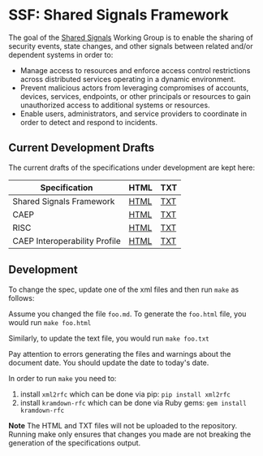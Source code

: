 # SSF: Shared Signals Framework #

The goal of the [Shared Signals](https://openid.net/wg/sharedsignals/) Working Group is to enable the sharing of security events, state changes, and other signals between related and/or dependent systems in order to:

* Manage access to resources and enforce access control restrictions across distributed services operating in a dynamic environment.
* Prevent malicious actors from leveraging compromises of accounts, devices, services, endpoints, or other principals or resources to gain unauthorized access to additional systems or resources.
* Enable users, administrators, and service providers to coordinate in order to detect and respond to incidents.

## Current Development Drafts
The current drafts of the specifications under development are kept here:

| Specification            | HTML    | TXT    |
|--------------------------|---------|--------|
| Shared Signals Framework | [HTML](https://openid.github.io/sharedsignals/openid-sharedsignals-framework-1_0.html)| [TXT](https://openid.github.io/sharedsignals/openid-sharedsignals-framework-1_0.txt)|
| CAEP                     | [HTML](https://openid.github.io/sharedsignals/openid-caep-1_0.html)| [TXT](https://openid.github.io/sharedsignals/openid-caep-1_0.txt)|
| RISC                     | [HTML](https://openid.github.io/sharedsignals/openid-risc-1_0.html)| [TXT](https://openid.github.io/sharedsignals/openid-risc-1_0.txt)|
| CAEP Interoperability Profile                     | [HTML](https://openid.github.io/sharedsignals/openid-caep-interoperability-profile-1_0.html)| [TXT](https://openid.github.io/sharedsignals/openid-caep-interoperability-profile-1_0.txt)|



## Development

To change the spec, update one of the xml files and then run `make` as follows:

Assume you changed the file `foo.md`. To generate the `foo.html` file, you would run `make foo.html`

Similarly, to update the text file, you would run `make foo.txt`

Pay attention to errors generating the files and warnings about the document date. You should update the date to today's date.

In order to run `make` you need to:
1. install `xml2rfc` which can be done via pip: `pip install xml2rfc`
1. install `kramdown-rfc` which can be done via Ruby gems: `gem install kramdown-rfc`

**Note** The HTML and TXT files will not be uploaded to the repository. Running make only ensures that changes you made are not breaking the generation of the specifications output.
